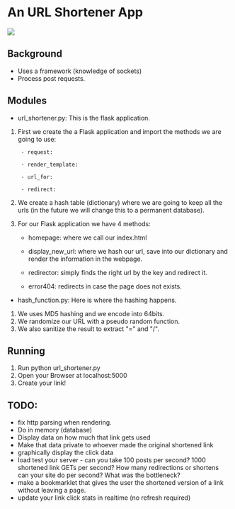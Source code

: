 An URL Shortener App
====================


![](http://i.imgur.com/NBhzb6B.png)


Background
----------

* Uses a framework (knowledge of sockets)
* Process post requests.



Modules
-------

* url_shortener.py: This is the flask application.

1) First we create the a Flask application and import the methods we are going to use:

        - request:

        - render_template:

        - url_for:

        - redirect:


2) We create a hash table (dictionary) where we are going to keep all the urls (in the future we will change this to a permanent database).


3) For our Flask application we have 4 methods:

    - homepage: where we call our index.html

    - display_new_url: where we hash our url, save into our dictionary and render the information in the webpage.

    - redirector: simply finds the right url by the key and redirect it.

    - error404: redirects in case the page does not exists.



* hash_function.py:  Here is where the hashing happens.

1) We uses MD5 hashing and we encode into 64bits.
2) We randomize our URL with a pseudo random function.
3) We also sanitize the result to extract "=" and "/".




Running
-------

1) Run python url_shortener.py
2) Open your Browser at localhost:5000
3) Create your link!




TODO:
-----

* fix http parsing when rendering.
* Do in memory (database)
* Display data on how much that link gets used
* Make that data private to whoever made the original shortened link
* graphically display the click data
* load test your server - can you take 100 posts per second? 1000 shortened link GETs per second? How many redirections or shortens can your site do per second? What was the bottleneck?
* make a bookmarklet that gives the user the shortened version of a link without leaving a page.
* update your link click stats in realtime (no refresh required)
